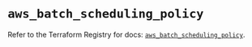 # `aws_batch_scheduling_policy`

Refer to the Terraform Registry for docs: [`aws_batch_scheduling_policy`](https://registry.terraform.io/providers/hashicorp/aws/5.63.0/docs/resources/batch_scheduling_policy).
